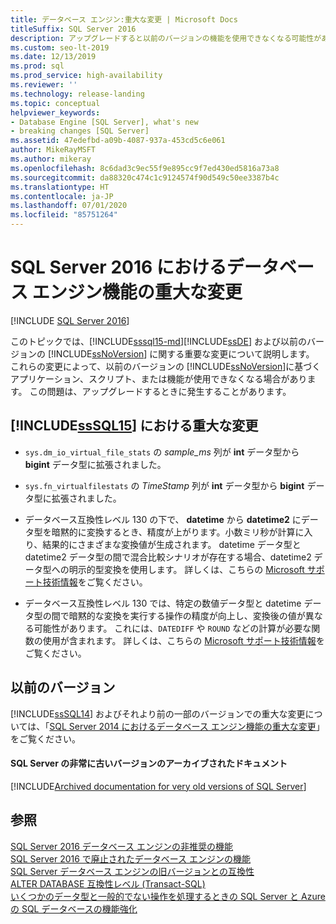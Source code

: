 ```yaml
---
title: データベース エンジン:重大な変更 | Microsoft Docs
titleSuffix: SQL Server 2016
description: アップグレードすると以前のバージョンの機能を使用できなくなる可能性がある、SQL Server 2016 (13. x) 以前のデータベース エンジンの変更について説明します。
ms.custom: seo-lt-2019
ms.date: 12/13/2019
ms.prod: sql
ms.prod_service: high-availability
ms.reviewer: ''
ms.technology: release-landing
ms.topic: conceptual
helpviewer_keywords:
- Database Engine [SQL Server], what's new
- breaking changes [SQL Server]
ms.assetid: 47edefbd-a09b-4087-937a-453cd5c6e061
author: MikeRayMSFT
ms.author: mikeray
ms.openlocfilehash: 8c6dad3c9ec55f9e895cc9f7ed430ed5816a73a8
ms.sourcegitcommit: da88320c474c1c9124574f90d549c50ee3387b4c
ms.translationtype: HT
ms.contentlocale: ja-JP
ms.lasthandoff: 07/01/2020
ms.locfileid: "85751264"
---
```

# <a name="breaking-changes-to-database-engine-features-in-sql-server-2016"></a>SQL Server 2016 におけるデータベース エンジン機能の重大な変更

[!INCLUDE [SQL Server 2016](../includes/applies-to-version/sqlserver2016.md)]  

  このトピックでは、[!INCLUDE[sssql15-md](../includes/sssql15-md.md)][!INCLUDE[ssDE](../includes/ssde-md.md)] および以前のバージョンの [!INCLUDE[ssNoVersion](../includes/ssnoversion-md.md)] に関する重要な変更について説明します。 これらの変更によって、以前のバージョンの [!INCLUDE[ssNoVersion](../includes/ssnoversion-md.md)]に基づくアプリケーション、スクリプト、または機能が使用できなくなる場合があります。 この問題は、アップグレードするときに発生することがあります。  
  
##  <a name="breaking-changes-in-sssql15"></a><a name="SQL15"></a>[!INCLUDE[ssSQL15](../includes/sssql15-md.md)] における重大な変更  
  
-   `sys.dm_io_virtual_file_stats` の *sample_ms* 列が **int** データ型から **bigint** データ型に拡張されました。  
  
-   `sys.fn_virtualfilestats` の *TimeStamp* 列が **int** データ型から **bigint** データ型に拡張されました。  

-   データベース互換性レベル 130 の下で、 **datetime** から **datetime2** にデータ型を暗黙的に変換するとき、精度が上がります。小数ミリ秒が計算に入り、結果的にさまざまな変換値が生成されます。 datetime データ型と datetime2 データ型の間で混合比較シナリオが存在する場合、datetime2 データ型への明示的型変換を使用します。 詳しくは、こちらの [Microsoft サポート技術情報](https://support.microsoft.com/help/4010261)をご覧ください。

-   データベース互換性レベル 130 では、特定の数値データ型と datetime データ型の間で暗黙的な変換を実行する操作の精度が向上し、変換後の値が異なる可能性があります。 これには、`DATEDIFF` や `ROUND` などの計算が必要な関数の使用が含まれます。 詳しくは、こちらの [Microsoft サポート技術情報](https://support.microsoft.com/help/4010261)をご覧ください。

## <a name="previous-versions"></a><a name="previous-versions"></a> 以前のバージョン  

[!INCLUDE[ssSQL14](../includes/sssql14-md.md)] およびそれより前の一部のバージョンでの重大な変更については、「[SQL Server 2014 におけるデータベース エンジン機能の重大な変更](../database-engine/breaking-changes-to-database-engine-features-in-sql-server-2016.md?view=sql-server-2014)」をご覧ください。

#### <a name="archived-documentation-for-very-old-versions-of-sql-server"></a>SQL Server の非常に古いバージョンのアーカイブされたドキュメント

[!INCLUDE[Archived documentation for very old versions of SQL Server](../includes/paragraph-content/previous-versions-archive-documentation-sql-server.md)]

## <a name="see-also"></a>参照  
 [SQL Server 2016 データベース エンジンの非推奨の機能](../database-engine/deprecated-database-engine-features-in-sql-server-2016.md)   
 [SQL Server 2016 で廃止されたデータベース エンジンの機能](../database-engine/discontinued-database-engine-functionality-in-sql-server-2016.md)   
 [SQL Server データベース エンジンの旧バージョンとの互換性](../database-engine/sql-server-database-engine-backward-compatibility.md)   
 [ALTER DATABASE 互換性レベル &#40;Transact-SQL&#41;](../t-sql/statements/alter-database-transact-sql-compatibility-level.md)   
 [いくつかのデータ型と一般的でない操作を処理するときの SQL Server と Azure の SQL データベースの機能強化](https://support.microsoft.com/help/4010261)   
